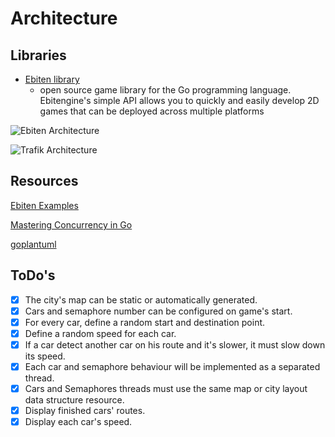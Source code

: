 # Architecture

## Libraries

- [Ebiten library](https://ebiten.org/)
  - open source game library for the Go programming language. Ebitengine's simple API allows you to quickly and easily develop 2D games that can be deployed across multiple platforms

![Ebiten Architecture](https://camo.githubusercontent.com/674c4bb22fc289ea4584cb355090516c915ad544ade00c1bf86414e655b49147/68747470733a2f2f65626974656e2e6f72672f696d616765732f6f76657276696577322e312e706e67)

![Trafik Architecture](https://i.ibb.co/hy0dBnS/arch.png)

## Resources

[Ebiten Examples](https://ebiten.org/examples/flappy.html)

[Mastering Concurrency in Go](https://www.educative.io/courses/mastering-concurrency-in-go)

[goplantuml](https://github.com/jfeliu007/goplantuml)

## ToDo's

- [x] The city's map can be static or automatically generated.
- [x] Cars and semaphore number can be configured on game's start.
- [x] For every car, define a random start and destination point.
- [x] Define a random speed for each car.
- [x] If a car detect another car on his route and it's slower, it must slow down its speed.
- [x] Each car and semaphore behaviour will be implemented as a separated thread.
- [x] Cars and Semaphores threads must use the same map or city layout data structure resource.
- [x] Display finished cars' routes.
- [x] Display each car's speed.

